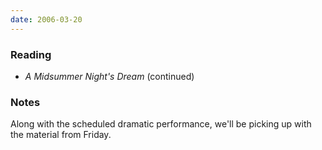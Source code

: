 ```yaml
---
date: 2006-03-20
---
```


### Reading

* <cite>A Midsummer Night's Dream</cite> (continued)

### Notes

Along with the scheduled dramatic performance, we'll be picking up with the material from Friday.
